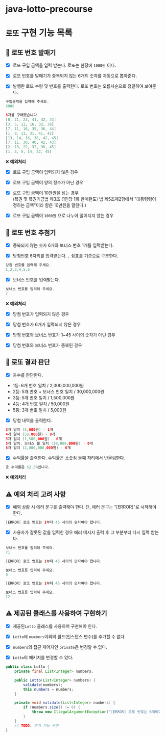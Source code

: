 # java-lotto-precourse

# `로또` 구현 기능 목록

## 🎯 로또 번호 발매기

- [x] 로또 구입 금액을 입력 받는다. 로또는 한장에 `1000원` 이다.

- [x] 로또 번호를 발매기가 중복되지 않는 6개의 숫자를 자동으로 뽑아준다.

- [x] 발행한 로또 수량 및 번호를 출력한다. 로또 번호는 오름차순으로 정렬하여 보여준다.

```java
구입금액을 입력해 주세요.
8000

8개를 구매했습니다.
[8, 21, 23, 41, 42, 43] 
[3, 5, 11, 16, 32, 38] 
[7, 11, 16, 35, 36, 44] 
[1, 8, 11, 31, 41, 42] 
[13, 14, 16, 38, 42, 45] 
[7, 11, 30, 40, 42, 43] 
[2, 13, 22, 32, 38, 45] 
[1, 3, 5, 14, 22, 45]
```

❌ **예외처리**

- [x] 로또 구입 금액이 입력되지 않은 경우

- [x] 로또 구입 금액이 양의 정수가 아닌 경우

- [x] 로또 구입 금액이 10만원을 넘는 경우  
(복권 및 복권기금법 제3조 (1인당 1회 판매한도) 법 제5조제2항에서 "대통령령이 정하는 금액"이라 함은
10만원을 말한다.)

- [x] 로또 구입 금액이 `1000원` 으로 나누어 떨어지지 않는 경우

## 🎯 로또 번호 추첨기

- [x] 중복되지 않는 숫자 6개와 보너스 번호 1개를 입력받는다.

- [x] 당첨번호 6자리를 입력받는다. `,` 쉼표를 기준으로 구분한다.

```java
당첨 번호를 입력해 주세요.
1,2,3,4,5,6
```

- [x] 보너스 번호를 입력받는다.

```java
보너스 번호를 입력해 주세요.
7
```

❌ **예외처리**

- [x] 당첨 번호가 입력되지 않은 경우

- [x] 당첨 번호가 6개가 입력되지 않은 경우

- [x] 당첨 번호와 보너스 번호가 1~45 사이의 숫자가 아닌 경우

- [x] 당첨 번호와 보너스 번호가 중복된 경우

## 🎯 로또 결과 판단

- [x] 등수를 판단한다.


- 1등: 6개 번호 일치 / 2,000,000,000원
- 2등: 5개 번호 + 보너스 번호 일치 / 30,000,000원
- 3등: 5개 번호 일치 / 1,500,000원
- 4등: 4개 번호 일치 / 50,000원
- 5등: 3개 번호 일치 / 5,000원

- [x] 당첨 내역을 출력한다.

```java
3개 일치 (5,000원) - 1개
4개 일치 (50,000원) - 0개
5개 일치 (1,500,000원) - 0개
5개 일치, 보너스 볼 일치 (30,000,000원) - 0개
6개 일치 (2,000,000,000원) - 0개
```

- [x] 수익률을 출력한다. 수익률은 소숫점 둘째 자리에서 반올림한다.

```java
총 수익률은 62.5%입니다.
```

❌ **예외처리**

## ⚠️ 예외 처리 고려 사항

- [x] 예외 상황 시 에러 문구를 출력해야 한다. 단, 에러 문구는 "[ERROR]"로 시작해야 한다.

```java
[ERROR] 로또 번호는 1부터 45 사이의 숫자여야 합니다.
```

- [x] 사용자가 잘못된 값을 입력한 경우 에러 메시지 출력 후 그 부분부터 다시 입력 받는다.

```java
보너스 번호를 입력해 주세요.
71

[ERROR] 로또 번호는 1부터 45 사이의 숫자여야 합니다.

보너스 번호를 입력해 주세요.
0

[ERROR] 로또 번호는 1부터 45 사이의 숫자여야 합니다.

보너스 번호를 입력해 주세요.
12
```

## ⚠️ 제공된 클래스를 사용하여 구현하기

- [x] 제공된`Lotto` 클래스를 사용하여 구현해야 한다.

- [x] `Lotto`에 `numbers`이외의 필드(인스턴스 변수)를 추가할 수 없다.

- [x] `numbers`의 접근 제어자인 `private`은 변경할 수 없다.

- [x] `Lotto`의 패키지를 변경할 수 있다.

```java
public class Lotto {
    private final List<Integer> numbers;

    public Lotto(List<Integer> numbers) {
        validate(numbers);
        this.numbers = numbers;
    }

    private void validate(List<Integer> numbers) {
        if (numbers.size() != 6) {
            throw new IllegalArgumentException("[ERROR] 로또 번호는 6개여야 합니다.");
        }
    }
    // TODO: 추가 기능 구현
}
```